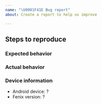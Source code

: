 ```yaml
---
name: "\U0001F41E Bug report"
about: Create a report to help us improve

---
```


## Steps to reproduce

### Expected behavior

### Actual behavior

### Device information

* Android device: ?
* Fenix version: ?
